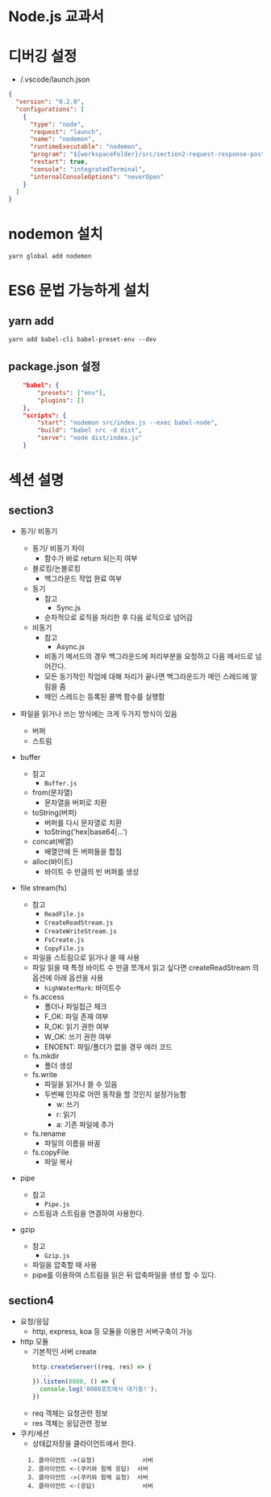 # Node.js 교과서

# 디버깅 설정

- /.vscode/launch.json

```json
{
  "version": "0.2.0",
  "configurations": [
    {
      "type": "node",
      "request": "launch",
      "name": "nodemon",
      "runtimeExecutable": "nodemon",
      "program": "${workspaceFolder}/src/section2-request-response-post/app.js",
      "restart": true,
      "console": "integratedTerminal",
      "internalConsoleOptions": "neverOpen"
    }
  ]
}
```

# nodemon 설치

    yarn global add nodemon

# ES6 문법 가능하게 설치

## yarn add

    yarn add babel-cli babel-preset-env --dev

## package.json 설정

```json
    "babel": {
        "presets": ["env"],
        "plugins": []
    },
    "scripts": {
        "start": "nodemon src/index.js --exec babel-node",
        "build": "babel src -d dist",
        "serve": "node dist/index.js"
    }
```

# 섹션 설명

## section3
  - 동기/ 비동기
    - 동기/ 비동기 차이
      - 함수가 바로 return 되는지 여부
    - 블로킹/논블로킹
      - 백그라운드 작업 완료 여부
    - 동기
      - 참고
        - Sync.js
      - 순차적으로 로직을 처리한 후 다음 로직으로 넘어감
    - 비동기
      - 참고
        - Async.js
      - 비동기 메서드의 경우 백그라운드에 처리부분을 요청하고 다음 메서드로 넘어간다.
      - 모든 동기적인 작업에 대해 처리가 끝나면 백그라운드가 메인 스레드에 알림을 줌
      - 메인 스레드는 등록된 콜백 함수를 실행함

  - 파일을 읽거나 쓰는 방식에는 크게 두가지 방식이 있음
    - 버퍼
    - 스트림

  - buffer
    - 참고
      - `Buffer.js`
    - from(문자열)
      - 문자열을 버퍼로 치환
    - toString(버퍼)
      - 버퍼를 다시 문자열로 치환
      - toString('hex|base64|...')
    - concat(배열)
      - 배열안에 든 버퍼들을 합침
    - alloc(바이트)
      - 바이트 수 만큼의 빈 버퍼를 생성

  - file stream(fs)
    - 참고
      - `ReadFile.js`
      - `CreateReadStream.js`
      - `CreateWriteStream.js`
      - `FsCreate.js`
      - `CopyFile.js`
    - 파일을 스트림으로 읽거나 쓸 때 사용
    - 파일 읽을 때 특정 바이트 수 만큼 쪼개서 읽고 싶다면 createReadStream 의 옵션에 아래 옵션을 사용
      - `highWaterMark`: 바이트수
    - fs.access
      - 폴더나 파일접근 체크
      - F_OK: 파일 존재 여부
      - R_OK: 읽기 권한 여부
      - W_OK: 쓰기 권한 여부
      - ENOENT: 파일/폴더가 없을 경우 에러 코드
    - fs.mkdir
      - 폴더 생성
    - fs.write
      - 파일을 읽거나 쓸 수 있음
      - 두번째 인자로 어떤 동작을 할 것인지 설정가능함
        - w: 쓰기
        - r: 읽기
        - a: 기존 파일에 추가
    - fs.rename
      - 파일의 이름을 바꿈
    - fs.copyFile
      - 파일 복사

  - pipe
    - 참고
      - `Pipe.js`
    - 스트림과 스트림을 연결하여 사용한다.

  - gzip
    - 참고
      - `Gzip.js`
    - 파일을 압축할 때 사용
    - pipe를 이용하여 스트림을 읽은 뒤 압축파일을 생성 할 수 있다.

## section4
  - 요청/응답
    - http, express, koa 등 모듈을 이용한 서버구축이 가능
  - http 모듈
    - 기본적인 서버 create
      ```js
      http.createServer((req, res) => {
        ...
      }).listen(8080, () => {
        console.log('8080포트에서 대기중!');
      })
      ```
    - req 객체는 요청관련 정보
    - res 객체는 응답관련 정보
  - 쿠키/세션
    - 상태값저장을 클라이언트에서 한다.
    ```
      1. 클라이언트 ->(요청)             서버
      2. 클라이언트 <-(쿠키와 함께 응답)  서버
      3. 클라이언트 ->(쿠키와 함께 요청)  서버
      4. 클라이언트 <-(응답)             서버
    ```
    